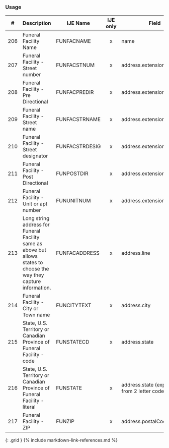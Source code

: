 ### Usage


| **#** |  **Description**   |  **IJE Name**   | IJE only |  **Field**  |  **Type**  | **Value Set**  |
| :---------: | ------------- | ------------ | :----------: |---------- | -------- | -------- |
| 206 | Funeral Facility Name | FUNFACNAME| x|name | string |  | 
| 207 | Funeral Facility - Street number | FUNFACSTNUM| x|address.extension[stnum] | string |  | 
| 208 | Funeral Facility - Pre Directional | FUNFACPREDIR| x|address.extension[predir] | string |  | 
| 209 | Funeral Facility - Street name | FUNFACSTRNAME| x|address.extension[stname] | string |  | 
| 210 | Funeral Facility - Street designator | FUNFACSTRDESIG| x|address.extension[stdesig] | string |  | 
| 211 | Funeral Facility - Post Directional | FUNPOSTDIR| x|address.extension[postdir] | string |  | 
| 212 | Funeral Facility - Unit or apt number | FUNUNITNUM| x|address.extension[unitnum] | string |  | 
| 213 | Long string address for Funeral Facility same as above but allows states to choose the way they capture information. | FUNFACADDRESS| x|address.line | string | address.line  | 
| 214 | Funeral Facility - City or Town name | FUNCITYTEXT| x|address.city | string | address.city  | 
| 215 | State, U.S. Territory or Canadian Province of Funeral Facility - code | FUNSTATECD| x|address.state | string | [StatesTerritoriesProvincesVS] | 
| 216 | State, U.S. Territory or Canadian Province of Funeral Facility - literal | FUNSTATE| x|address.state (expanded from 2 letter code) | string | See [StateLiterals] | 
| 217 | Funeral Facility - ZIP | FUNZIP| x|address.postalCode | string |  | 
{: .grid }
{% include markdown-link-references.md %}
